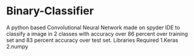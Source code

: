 # Binary-Classifier
A python based Convolutional Neural Network made on spyder IDE to classify a image in 2 classes with accuracy over 86 percent over training set and 83 percent accuracy over test set.
Libraries Required
1.Keras
2.numpy
